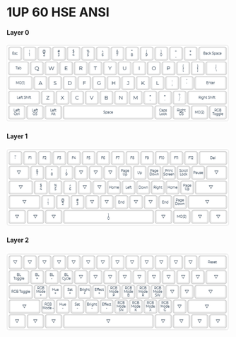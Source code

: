 # 1UP 60 HSE ANSI

#### Layer 0
![alt text](images/hse60_layer0.png)

#### Layer 1
![alt text](images/hse60_layer1.png)

#### Layer 2
![alt text](images/hse60_layer2.png)
